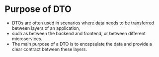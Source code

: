 ﻿# Purpose of DTO
- DTOs are often used in scenarios where data needs to be transferred between layers of an application, 
- such as between the backend and frontend, or between different microservices.
- The main purpose of a DTO is to encapsulate the data and provide a clear contract between these layers. 